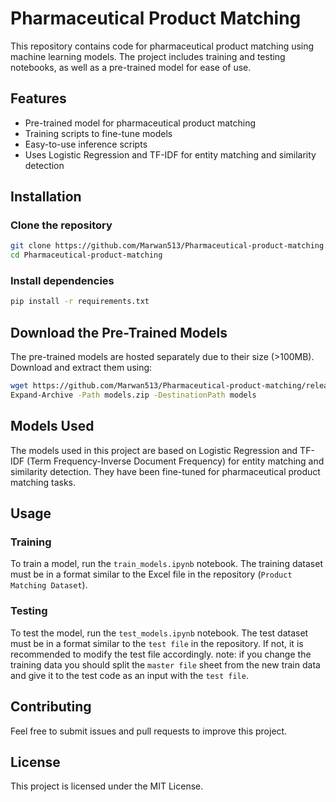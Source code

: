 # Pharmaceutical Product Matching

This repository contains code for pharmaceutical product matching using machine learning models. The project includes training and testing notebooks, as well as a pre-trained model for ease of use.

## Features
- Pre-trained model for pharmaceutical product matching
- Training scripts to fine-tune models
- Easy-to-use inference scripts
- Uses Logistic Regression and TF-IDF for entity matching and similarity detection

## Installation
### Clone the repository
```sh
git clone https://github.com/Marwan513/Pharmaceutical-product-matching.git
cd Pharmaceutical-product-matching
```

### Install dependencies
```sh
pip install -r requirements.txt
```

## Download the Pre-Trained Models
The pre-trained models are hosted separately due to their size (>100MB). Download and extract them using:
```sh
wget https://github.com/Marwan513/Pharmaceutical-product-matching/releases/download/v1.0/models.zip -OutFile models.zip
Expand-Archive -Path models.zip -DestinationPath models
```

## Models Used
The models used in this project are based on Logistic Regression and TF-IDF (Term Frequency-Inverse Document Frequency) for entity matching and similarity detection. They have been fine-tuned for pharmaceutical product matching tasks.

## Usage
### Training
To train a model, run the `train_models.ipynb` notebook. The training dataset must be in a format similar to the Excel file in the repository (`Product Matching Dataset`).

### Testing
To test the model, run the `test_models.ipynb` notebook. The test dataset must be in a format similar to the `test file` in the repository. If not, it is recommended to modify the test file accordingly.
note: if you change the training data you should split the `master file` sheet from the new train data and give it to the test code as an input with the `test file`.

## Contributing
Feel free to submit issues and pull requests to improve this project.

## License
This project is licensed under the MIT License.

